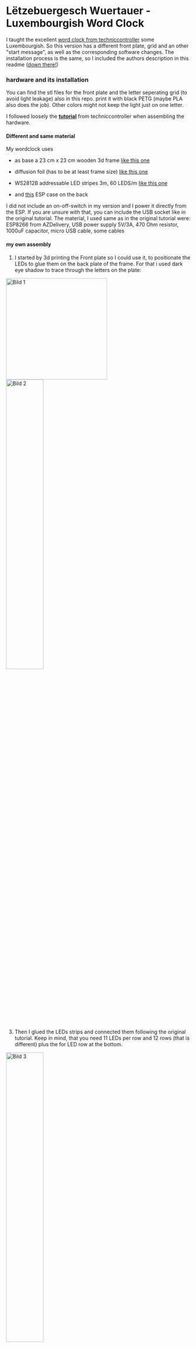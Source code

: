 # Lëtzebuergesch Wuertauer - Luxembourgish Word Clock

I taught the excellent [word clock from techniccontroller](https://github.com/techniccontroller/wordclock_esp8266/tree/main) some Luxembourgish.
So this version has a different front plate, grid and an other "start message", as well as the corresponding software changes. The installation process is the same, so I included the authors description in this readme ([down there!](#wordclock-20))

### hardware and its installation

You can find the stl files for the front plate and the letter seperating grid (to avoid light leakage) also in this repo. print it with black PETG (maybe PLA also does the job). Other colors might not keep the light just on one letter.

I followed loosely the [**tutorial**](https://techniccontroller.com/word-clock-with-wifi-and-neopixel/) from techniccontroller when assembling the hardware. 

#### Different and same material 

My wordclock uses 
- as base a 23 cm x 23 cm wooden 3d frame [like this one](https://www.ebay.de/itm/363647167937?_skw=3d+rahmen+23+x+23&itmmeta=01JBPFBK08WXQ0TKVKJ1XNG3SS&hash=item54ab0f6dc1%3Ag%3AJDAAAOSw2xBhrjur&itmprp=enc%3AAQAJAAAA8HoV3kP08IDx%2BKZ9MfhVJKkhEuf8Vafb67aZ10Tdk%2BfG%2FO9t9XgoIjkfQKBTbYUEm8brJN6zNYvnqhIg9UnEIZK4AdOTKo0v5bQ3u0786qvqP1WJoVFkbxMb8bRbQFPWWYXSQn6or6z2ZwP%2B9t737jLPXx%2FijueQ1TBzV3Guk2%2FV1uFGBest9aZqVDsNclxKLlQnOrbtCdXIngHaeyEicmDugsZoP9y%2B5Ah%2BilffC52uF6ujPcnmC6HWGDtGPW1nrSN6TPtLVtbKcVt549UlqCUR0W9R%2BwEI1wF%2F79otjjQKp0BnPpZrCRO5jckA0U5o9w%3D%3D%7Ctkp%3ABFBMqLCuz91k&var=632872074192)

- diffusion foil (has to be at least frame size) [like this one](https://www.amazon.de/-/en/gp/product/B08R67CGGG/ref=ppx_yo_dt_b_search_asin_title?ie=UTF8&psc=1)

- WS2812B addressable LED stripes 3m, 60 LEDS/m [like this one](https://www.ebay.de/itm/185183965409?var=694400105582)

- and [this](https://www.thingiverse.com/thing:2842012) ESP case on the back

I did not include an on-off-switch in my version and I power it directly from the ESP. If you are unsure with that, you can include the USB socket like in the original tutorial. 
The material, I used same as in the original tutorial were: ESP8266 from AZDelivery, USB power supply 5V/3A,
470 Ohm resistor,
1000uF capacitor,
micro USB cable,
some cables

#### my own assembly

1. I started by 3d printing the Front plate so I could use it, to positionate the LEDs to glue them on the back plate of the frame. For that i used dark eye shadow to trace through the letters on the plate:

<img src="https://github.com/laurabernardy/Luxembourgish-WordClock/blob/main/imgs/signal-2023-09-15-10-08-28-084.jpg" alt="Bild 1" height="276" style="display:inline-block;"/>   <img src="https://github.com/laurabernardy/Luxembourgish-WordClock/blob/main/imgs/signal-2023-09-15-10-16-31-229.jpg" alt="Bild 2" width="45%" style="display:inline-block;"/>

3. Then I glued the LEDs strips and connected them following the original tutorial. Keep in mind, that you need 11 LEDs per row and 12 rows (that is different) plus the for LED row at the bottom. 
 <img src="https://github.com/laurabernardy/Luxembourgish-WordClock/blob/main/imgs/signal-2023-09-15-16-54-50-071.jpg" alt="Bild 3" width="45%">

4. The connection between the LEDs and to the ESP is also nearly the same as in the original tutorial, I did not include the switch and the additional usb socket. So I connected the LED strips to the VU/5V and the GRD Pin of the ESP.

5. I glued the esp in the printed case from thingiverse at the back of the back plate. 

6. To bring it all together: place the printed grip on the plate, so that every letter is in one of the cells. then you put the diffusor foil on it. Then you put the printed front plate on that. (Ignore the wrong printed grip on top of the image) 
<img src="https://github.com/laurabernardy/Luxembourgish-WordClock/blob/main/imgs/signal-2023-09-20-09-46-13-141.jpg" alt="Bild 4" width="45%">

7. You can cut the passepartout of the frame, so it shows all of the letters. Fixate the front plate in the back with some tesa or glue of your gusto. Put it into the frame and - *Taaadaaa* - your Word Clock is ready.

<img src="https://github.com/laurabernardy/Luxembourgish-WordClock/blob/main/imgs/IMG_20241102_121019496_HDR.jpg" alt="Bild 4" width="70%">


### small software difference (except the language)

In difference to the original it says "ech hunn dech gär" when starting (it was a present for a beloved one ;-)), you can change that back in wordclock_esp8266.ino, by commenting lines 361 - 379 out and decomment lines 381 - 387. It will show its ip adress instead. 



## Original description from [techniccontroller](https://github.com/techniccontroller/wordclock_esp8266/tree/main)

# Wordclock 2.0

Wordclock 2.0 with ESP8266 and NTP time

More details on my website: https://techniccontroller.com/word-clock-with-wifi-and-neopixel/


**Languages**

The Wordclock is available in **German**, **English** and **Italian** language. By default the language is German. 
To use the English or Italian language please replace the file *wordclockfunctions.ino* with *wordclockfunctions.ino_english* or *wordclockfunctions.ino_italian*.
The code compiles only with one file named *wordclockfunctions.ino*. So please rename the file you want to use to *wordclockfunctions.ino* and replace the existing file.


## Features
- 6 modes (Clock, Digital Clock, SPIRAL animation, TETRIS, SNAKE, PONG)
- time update via NTP server
- automatic summer/wintertime change
- easy WIFI setup with WifiManager
- configurable color
- configurable night mode (start and end time)
- configurable brightness
- automatic mode change
- webserver interface for configuration and control
- physical button to change mode or enable night mode without webserver
- automatic current limiting of LEDs

## Pictures of clock
![modes_images2](https://user-images.githubusercontent.com/36072504/156947689-dd90874d-a887-4254-bede-4947152d85c1.png)

## Screenshots of webserver UI
![screenshots_UI](https://user-images.githubusercontent.com/36072504/158478447-d828e460-d4eb-489e-981e-216e08d4b129.png)

## Quickstart

1. Clone the project into the sketch folder of the Arduino IDE, 
2. Rename the file "example_secrets.h" to "secrets.h". You don't need to change anything in the file if you want to use the normal WiFi setup with WiFiManager (see section "Remark about the WiFi setup").
3. Install the additional libraries and upload the program to the ESP8266 as usual (See section [*Upload program to ESP8266*](https://github.com/techniccontroller/wordclock_esp8266/blob/main/README.md#upload-program-to-esp8266-with-arduino-ide) below). 
4. The implemented WiFiManager helps you to set up a WiFi connection with your home WiFi -> on the first startup it will create a WiFi access point named "WordclockAP". Connect your phone to this access point and follow the steps which will be shown to you. 
5. After a successful WiFi setup, open the browser and enter the IP address of your ESP8266 to access the interface of the webserver. 
6. Here you can upload all files located in the folder "data". Please make sure all icons stay in the folder "icons" also on the webserver.


<img src="https://techniccontroller.com/wp-content/uploads/filemanager1-1.png" height="300px" /> <img src="https://techniccontroller.com/wp-content/uploads/filemanager2-1.png" height="300px" /> <img src="https://techniccontroller.com/wp-content/uploads/filemanager3-1.png" height="300px" />

## Install needed Libraries

Please download all these libraries as ZIP from GitHub, and extract them in the *libraries* folder of your Sketchbook location (see **File -> Preferences**):

- https://github.com/adafruit/Adafruit-GFX-Library
- https://github.com/adafruit/Adafruit_NeoMatrix
- https://github.com/adafruit/Adafruit_NeoPixel
- https://github.com/tzapu/WiFiManager
- https://github.com/adafruit/Adafruit_BusIO

folder structure should look like this:

```
MySketchbookLocation 
│
└───libraries
│   └───Adafruit-GFX-Library
│   └───Adafruit_NeoMatrix
│   └───Adafruit_NeoPixel
│   └───WiFiManager
│   └───Adafruit_BusIO
│   
└───wordclock_esp8266
    │   wordclock_esp8266.ino
    │   (...)
    |
    └───data
        │   index.html
        |   (...)
        |
        └───icons 
```


## Upload program to ESP8266 with Arduino IDE

#### STEP1: Installation of Arduino IDE
First, the latest version of the Arduino IDE needs to be downloaded and installed from here.

#### STEP2: Installation of ESP8266 Arduino Core
To program the ESP8266 with the Arduino IDE, you need to install the board information first in Arduino IDE. To do that follow the following instructions:

- Start Arduino and open the File -> Preferences window.

- Enter http://arduino.esp8266.com/stable/package_esp8266com_index.json into the Additional Board Manager URLs field. You can add multiple URLs, separating them with commas.
![image](https://user-images.githubusercontent.com/36072504/169649790-1b85660e-8c7d-4dfe-a63a-5dfd9862a5de.png)

- Open Boards Manager from Tools > Board menu and search for "esp8266".

- Click the install button.

- Don’t forget to select your ESP8266 board from Tools > Board menu after installation (e.g NodeMCU 1.0)
![image](https://user-images.githubusercontent.com/36072504/169649801-898c4819-9145-45c5-b65b-52f2689ab646.png)

#### STEP3: Upload a program to ESP8266

- Open wordclock_esp8266.ino in Arduino IDE
- Connect ESP8266 board with Computer
- Select right serial Port in Tools -> Port
- Click on the upload button in the Arduino IDE to upload the program to the ESP8266 Module.     
![image](https://user-images.githubusercontent.com/36072504/169649810-1fda75c2-5f4d-4d71-98fe-30985d82f7f5.png)


## Remark about the WiFi setup

Regarding the WiFi setting, I have actually implemented two variants: 
1. By default the WifiManager is activated. That is, the word clock makes the first time its own WiFi (should be called "WordclockAP"). There you connect from a cell phone to `192.168.4.1`* and you can perform the configuration of the WiFi settings conveniently as with a SmartHome devices (Very elegant 😊)
2. Another (traditional) variant is to define the wifi credentials in the code (in secrets.h). 
    - For this you have to comment out lines 230 to 251 in the code of the file *wordclock_esp8266.ino* (add /\* before and \*/ after) 
    - and comment out lines 257 to 305 (remove /\* and \*/)
(* default IP provided by the WifiMAnager library.)

## Resetting the WiFi configuration

You can clear the stored WiFi credentials and restart the WiFi setup described above with these steps:
1. Open the settings panel in the web UI.
2. Enable 'Reset WiFi' slider.
3. Save settings.
4. LED test should be performed.
5. Disconnect and reconnect the power. WiFi credentials were removed. The setup should be restarted.
Resetting the wifi credentials does not delete uploaded files.

## Remark about Logging

The wordclock sends continuous log messages to the serial port and via multicast UDP. If you want to see these messages, you have to 

- open the serial monitor in the Arduino IDE (Tools -> Serial Monitor). The serial monitor must be set to 115200 baud.

OR

- run the following steps for the multicast UDP logging:

1. Starting situation: wordclock is connected to WLAN, a computer with installed Python (https://www.python.org/downloads/) is in the same local area network (WLAN or LAN doesn't matter).
3. Open the file **multicastUDP_receiver.py** in a text editor and in line 81 enter the IP address of the computer (not the wordclock!).
```python	
# ip address of network interface
MCAST_IF_IP = '192.168.0.7'
```
4. Execute the script with following command: 

```bash
python multicastUDP_receiver_analyzer.py
```

5. Now you should see the log messages of the word clock (every 5 seconds a heartbeat message and the currently displayed time). 
If this is not the case, there could be a problem with the network settings of the computer, then recording is unfortunately not possible.

6. If special events (failed NTP update, reboot) occur, a section of the log is saved in a file called *log.txt*. 
In principle, the events are not critical and will occur from time to time, but should not be too frequent.

